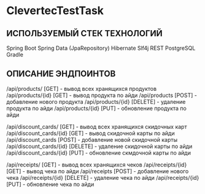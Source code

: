 # ClevertecTestTask

ИСПОЛЬЗУЕМЫЙ СТЕК ТЕХНОЛОГИЙ 
----------------------------
Spring Boot
Spring Data (JpaRepository)
Hibernate
Slf4j
REST
PostgreSQL
Gradle

ОПИСАНИЕ ЭНДПОИНТОВ
-------------------
/api/products/ [GET] - вывод всех хранящихся продуктов
/api/products/{id} [GET] - вывод продукта по айди
/api/products [POST] - добавление нового продукта
/api/products/{id} [DELETE] - удаление продукта по айди
/api/products/{id} [PUT] - обновление продукта по айди

/api/discount_cards/ [GET] - вывод всех хранящихся скидочных карт
/api/discount_cards/{id} [GET] - вывод скидочной карты по айди
/api/discount_cards [POST] - добавление новой скидочной карты
/api/discount_cards/{id} [DELETE] - удаление скидочной карты по айди
/api/discount_cards/{id} [PUT] - обновление скмдочной карты по айди

/api/receipts/ [GET] - вывод всех хранящихся чеков
/api/receipts/{id} [GET] - вывод чека по айди
/api/receipts [POST] - добавление нового чека
/api/receipts/{id} [DELETE] - удаление чека по айди
/api/receipts/{id} [PUT] - обновление чека по айди
